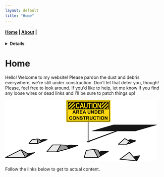 ```yaml
---
layout: default
title: "Home"
---
```

#### [Home](index.md) | [About](about.md) |
#### <details><summery>[Projects](projects.md)</summery><br/>[Personal Website](website.md)</details>

# Home

Hello! Welcome to my website!
Please pardon the dust and debris everywhere, we're still under construction. Don't let that deter you, though! Please, feel free to look around. If you'd like to help, let me know if you find any loose wires or dead links and I'll be sure to patch things up!

![Under_Construction_image](images/construction_200dpi.png)

Follow the links below to get to actual content.
